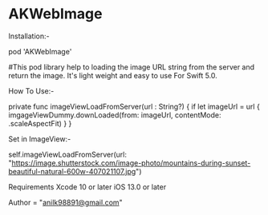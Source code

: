# AKWebImage

Installation:-

pod 'AKWebImage'

#This pod library help to loading the image URL string from the server and return the image. It's light weight and easy to use For Swift 5.0.

How To Use:-

private func imageViewLoadFromServer(url : String?) {
 if let imageUrl = url {
    imgageViewDummy.downLoaded(from: imageUrl, contentMode: .scaleAspectFit)
  }
}

Set in ImageView:-

self.imageViewLoadFromServer(url: "https://image.shutterstock.com/image-photo/mountains-during-sunset-beautiful-natural-600w-407021107.jpg")

Requirements
Xcode 10 or later
iOS 13.0 or later

Author = "anilk98891@gmail.com"
